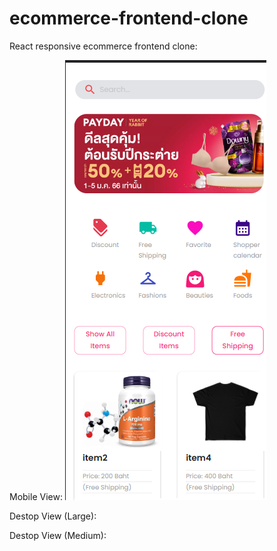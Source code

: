 # ecommerce-frontend-clone
React responsive ecommerce frontend clone:

Mobile View: 
![alt text](./readme-img/m-1.png)

Destop View (Large):

Destop View (Medium):
